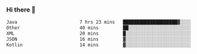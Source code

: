 ### Hi there 👋

<!--START_SECTION:waka-->

```txt
Java                       7 hrs 23 mins   ████████████████████▓░░░░   82.12 %
Other                      40 mins         ██░░░░░░░░░░░░░░░░░░░░░░░   07.46 %
XML                        20 mins         █░░░░░░░░░░░░░░░░░░░░░░░░   03.85 %
JSON                       16 mins         ▓░░░░░░░░░░░░░░░░░░░░░░░░   03.07 %
Kotlin                     14 mins         ▓░░░░░░░░░░░░░░░░░░░░░░░░   02.60 %
```

<!--END_SECTION:waka-->

<!--
**jerry-shao/jerry-shao** is a ✨ _special_ ✨ repository because its `README.md` (this file) appears on your GitHub profile.

Here are some ideas to get you started:

- 🔭 I’m currently working on ...
- 🌱 I’m currently learning ...
- 👯 I’m looking to collaborate on ...
- 🤔 I’m looking for help with ...
- 💬 Ask me about ...
- 📫 How to reach me: ...
- 😄 Pronouns: ...
- ⚡ Fun fact: ...
-->
